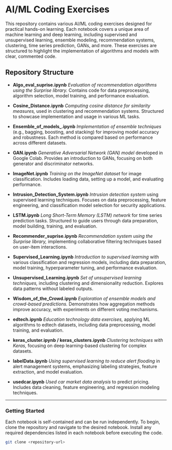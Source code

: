 # AI/ML Coding Exercises

This repository contains various AI/ML coding exercises designed for practical hands-on learning. Each notebook covers a unique area of machine learning and deep learning, including supervised and unsupervised learning, ensemble modeling, recommendation systems, clustering, time series prediction, GANs, and more. These exercises are structured to highlight the implementation of algorithms and models with clear, commented code.

## Repository Structure

- **Algo_eval_suprise.ipynb**
  *Evaluation of recommendation algorithms using the Surprise library.*
  Contains code for data preprocessing, algorithm selection, model training, and performance evaluation.

- **Cosine_Distance.ipynb**
  *Computing cosine distance for similarity measures,* used in clustering and recommendation systems. Structured to showcase implementation and usage in various ML tasks.

- **Ensemble_of_models_.ipynb**
  *Implementation of ensemble techniques* (e.g., bagging, boosting, and stacking) for improving model accuracy and robustness. Each method is compared based on performance across different datasets.

- **GAN.ipynb**
  *Generative Adversarial Network (GAN) model* developed in Google Colab. Provides an introduction to GANs, focusing on both generator and discriminator networks.

- **ImageNet.ipynb**
  *Training on the ImageNet dataset* for image classification. Includes loading data, setting up a model, and evaluating performance.

- **Intrusion_Detection_System.ipynb**
  *Intrusion detection system* using supervised learning techniques. Focuses on data preprocessing, feature engineering, and classification model selection for security applications.

- **LSTM.ipynb**
  *Long Short-Term Memory (LSTM) network* for time series prediction tasks. Structured to guide users through data preparation, model building, training, and evaluation.

- **Recommender_suprise.ipynb**
  *Recommendation system using the Surprise library,* implementing collaborative filtering techniques based on user-item interactions.

- **Supervised_Learning.ipynb**
  *Introduction to supervised learning* with various classification and regression models, including data preparation, model training, hyperparameter tuning, and performance evaluation.

- **Unsupervised_Learning.ipynb**
  *Set of unsupervised learning techniques,* including clustering and dimensionality reduction. Explores data patterns without labeled outputs.

- **Wisdom_of_the_Crowd.ipynb**
  *Exploration of ensemble models and crowd-based predictions.* Demonstrates how aggregation methods improve accuracy, with experiments on different voting mechanisms.

- **edtech.ipynb**
  *Education technology data exercises,* applying ML algorithms to edtech datasets, including data preprocessing, model training, and evaluation.

- **keras_cluster.ipynb / keras_clusters.ipynb**
  *Clustering techniques with Keras,* focusing on deep learning-based clustering for complex datasets.

- **labelData.ipynb**
  *Using supervised learning to reduce alert flooding* in alert management systems, emphasizing labeling strategies, feature extraction, and model evaluation.

- **usedcar.ipynb**
  *Used car market data analysis* to predict pricing. Includes data cleaning, feature engineering, and regression modeling techniques.

---

### Getting Started

Each notebook is self-contained and can be run independently. To begin, clone the repository and navigate to the desired notebook. Install any required dependencies listed in each notebook before executing the code.

```bash
git clone <repository-url>
